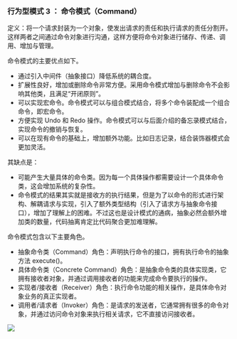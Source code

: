 ### 行为型模式 3 ： 命令模式（Command）

定义：将一个请求封装为一个对象，使发出请求的责任和执行请求的责任分割开。这样两者之间通过命令对象进行沟通，这样方便将命令对象进行储存、传递、调用、增加与管理。

命令模式的主要优点如下。
* 通过引入中间件（抽象接口）降低系统的耦合度。
* 扩展性良好，增加或删除命令非常方便。采用命令模式增加与删除命令不会影响其他类，且满足“开闭原则”。
* 可以实现宏命令。命令模式可以与组合模式结合，将多个命令装配成一个组合命令，即宏命令。
* 方便实现 Undo 和 Redo 操作。命令模式可以与后面介绍的备忘录模式结合，实现命令的撤销与恢复。
* 可以在现有命令的基础上，增加额外功能。比如日志记录，结合装饰器模式会更加灵活。

其缺点是：
* 可能产生大量具体的命令类。因为每一个具体操作都需要设计一个具体命令类，这会增加系统的复杂性。
* 命令模式的结果其实就是接收方的执行结果，但是为了以命令的形式进行架构、解耦请求与实现，引入了额外类型结构（引入了请求方与抽象命令接口），增加了理解上的困难。不过这也是设计模式的通病，抽象必然会额外增加类的数量，代码抽离肯定比代码聚合更加难理解。

命令模式包含以下主要角色。
* 抽象命令类（Command）角色：声明执行命令的接口，拥有执行命令的抽象方法 execute()。
* 具体命令类（Concrete Command）角色：是抽象命令类的具体实现类，它拥有接收者对象，并通过调用接收者的功能来完成命令要执行的操作。
* 实现者/接收者（Receiver）角色：执行命令功能的相关操作，是具体命令对象业务的真正实现者。
* 调用者/请求者（Invoker）角色：是请求的发送者，它通常拥有很多的命令对象，并通过访问命令对象来执行相关请求，它不直接访问接收者。

![](https://yinyang.space/img/gof_command.png)

